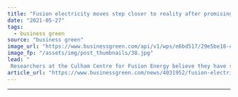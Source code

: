 ```yaml
---
title: "Fusion electricity moves step closer to reality after promising trial results"
date: "2021-05-27"
tags: 
  - business green
source: "business green"
image_url: "https://www.businessgreen.com/api/v1/wps/e6bd517/29e5be18-c78e-459c-adf9-067deb8df3ce/3/MAST-Upgrade-185x114.jpg"
image_fp: "/assets/img/post_thumbnails/38.jpg"
lead: "
 Researchers at the Culham Centre for Fusion Energy believe they have solved the exhaust problem for fusion power plants ..."
article_url: "https://www.businessgreen.com/news/4031952/fusion-electricity-moves-step-closer-reality-promising-trial-results"
---
```


---
